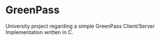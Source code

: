 # GreenPass
University project regarding a simple GreenPass Client/Server Implementation written in C.
